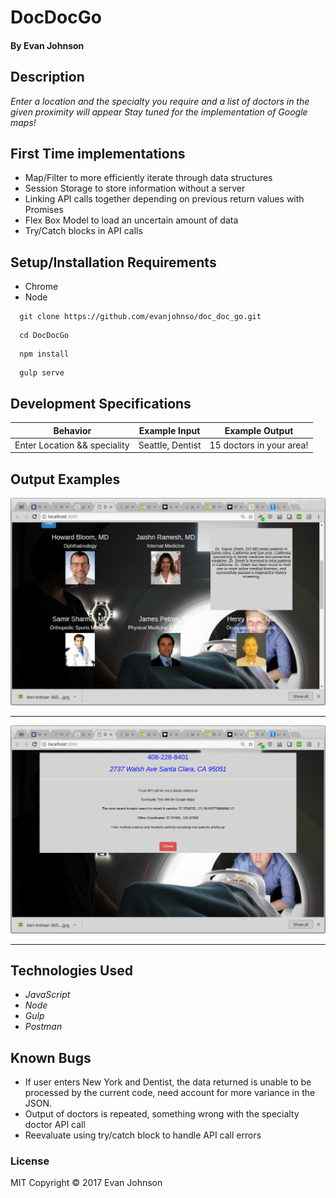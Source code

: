 # DocDocGo

#### By Evan Johnson

## Description

_Enter a location and the specialty you require and a list of doctors in the given
proximity will appear_
_Stay tuned for the implementation of Google maps!_

## First Time implementations
* Map/Filter to more efficiently iterate through data structures
* Session Storage to store information without a server
* Linking API calls together depending on previous return values with Promises
* Flex Box Model to load an uncertain amount of data
* Try/Catch blocks in API calls



## Setup/Installation Requirements

* Chrome
* Node

```console
  git clone https://github.com/evanjohnso/doc_doc_go.git
```

```console
  cd DocDocGo
```

```console
  npm install
```

```console
  gulp serve
```



## Development Specifications
| Behavior      | Example Input         | Example Output        |
| ------------- | ------------- | ------------- |
| Enter Location && speciality | Seattle, Dentist  |  15 doctors in your area!  |

## Output Examples
![main screen](img/display1.png)
***
![After clicking on doctor](img/display2.png)
***



## Technologies Used

* _JavaScript_
* _Node_
* _Gulp_
* _Postman_

## Known Bugs
* If user enters New York and Dentist, the data returned is unable to be processed by the current code, need account for more variance in the JSON.
* Output of doctors is repeated, something wrong with the specialty doctor API call
* Reevaluate using try/catch block to handle API call errors


### License

MIT Copyright &copy; 2017 Evan Johnson
